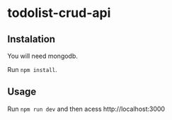 # todolist-crud-api

## Instalation

You will need mongodb.

Run `npm install`.

## Usage

Run `npm run dev` and then acess http://localhost:3000
